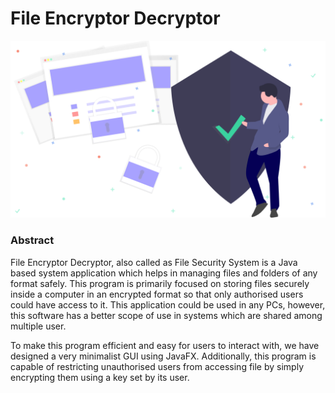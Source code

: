 # File Encryptor Decryptor

![alt text](https://raw.githubusercontent.com/shahgauravraj/FileEncryptorDecryptor/master/images/Security.png)

### Abstract

File Encryptor Decryptor, also called as File Security System is a Java based system application which helps in managing files and folders of any format safely. This program is primarily focused on storing files securely inside a computer in an encrypted format so that only authorised users could have access to it. This application could be used in any PCs, however, this software has a better scope of use in systems which are shared among multiple user.

To make this program efficient and easy for users to interact with, we have designed a very minimalist GUI using JavaFX. Additionally, this program is capable of restricting unauthorised users from accessing file by simply encrypting them using a key set by its user.

